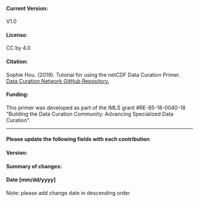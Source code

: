 #### Current Version:

V1.0

#### License:


CC by 4.0


#### Citation:

Sophie Hou. (2019). Tutorial for using the netCDF Data Curation Primer. [Data Curation Network GitHub Repository.](https://github.com/DataCurationNetwork/data-primers)


#### Funding:


This primer was developed as part of the IMLS grant #RE-85-18-0040-18 "Building the Data Curation Community: Advancing Specialized Data Curation".


_____________

#### Please update the following fields with each contribution


#### Version:


#### Summary of changes:


#### Date [mm/dd/yyyy]

Note: please add change date in descending order
